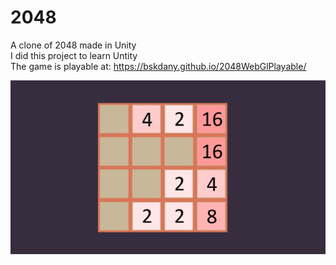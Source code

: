 # 2048

A clone of 2048 made in Unity</br>
I did this project to learn Untity</br>
The game is playable at: https://bskdany.github.io/2048WebGlPlayable/

 ![Screenshot](screenshot.png)
